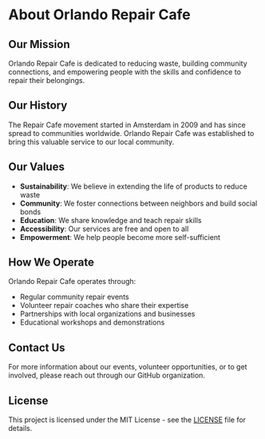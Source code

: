 # About Orlando Repair Cafe

## Our Mission

Orlando Repair Cafe is dedicated to reducing waste, building community connections, and empowering people with the skills and confidence to repair their belongings.

## Our History

The Repair Cafe movement started in Amsterdam in 2009 and has since spread to communities worldwide. Orlando Repair Cafe was established to bring this valuable service to our local community.

## Our Values

- **Sustainability**: We believe in extending the life of products to reduce waste
- **Community**: We foster connections between neighbors and build social bonds
- **Education**: We share knowledge and teach repair skills
- **Accessibility**: Our services are free and open to all
- **Empowerment**: We help people become more self-sufficient

## How We Operate

Orlando Repair Cafe operates through:

- Regular community repair events
- Volunteer repair coaches who share their expertise
- Partnerships with local organizations and businesses
- Educational workshops and demonstrations

## Contact Us

For more information about our events, volunteer opportunities, or to get involved, please reach out through our GitHub organization.

## License

This project is licensed under the MIT License - see the [LICENSE](https://github.com/Orlando-Repair-Cafe/landing-page/blob/main/LICENSE) file for details.
